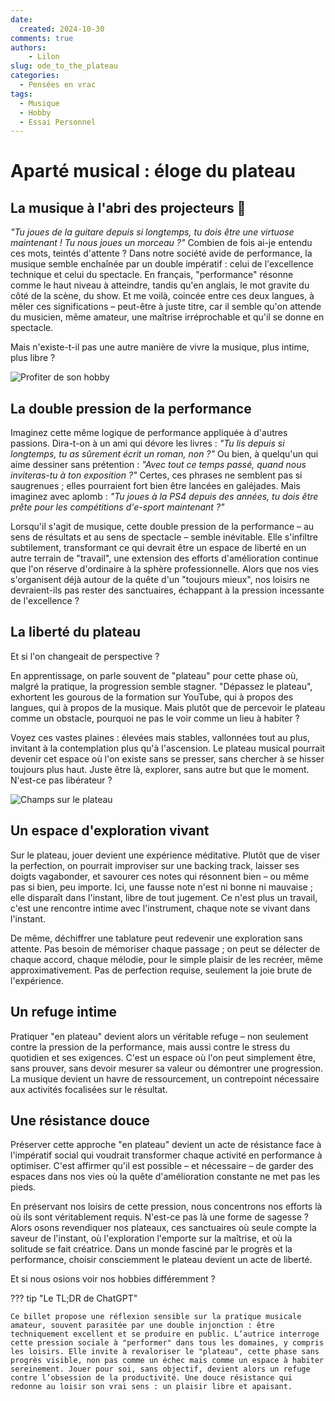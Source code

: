 ```yaml
---
date:
  created: 2024-10-30
comments: true
authors:
    - Lilon
slug: ode_to_the_plateau
categories:
  - Pensées en vrac
tags:
  - Musique
  - Hobby
  - Essai Personnel
---
```


# Aparté musical : éloge du plateau

## La musique à l'abri des projecteurs 🎸

*"Tu joues de la guitare depuis si longtemps, tu dois être une virtuose maintenant ! Tu nous joues un morceau ?"* Combien de fois ai-je entendu ces mots, teintés d'attente ? Dans notre société avide de performance, la musique semble enchaînée par un double impératif : celui de l'excellence technique et celui du spectacle. En français, "performance" résonne comme le haut niveau à atteindre, tandis qu'en anglais, le mot gravite du côté de la scène, du show. Et me voilà, coincée entre ces deux langues, à mêler ces significations – peut-être à juste titre, car il semble qu'on attende du musicien, même amateur, une maîtrise irréprochable et qu'il se donne en spectacle.

Mais n'existe-t-il pas une autre manière de vivre la musique, plus intime, plus libre ?

<!-- more -->

![Profiter de son hobby](https://images-wixmp-ed30a86b8c4ca887773594c2.wixmp.com/f/09c917d0-f5ca-4b29-a706-5e3ed5489e13/digqw14-428e6670-9b8b-4f15-93f2-2e5130ffdbbc.jpg/v1/fill/w_900,h_957,q_75,strp/guitar_and_plants_doodle_by_li__lon_digqw14-fullview.jpg?token=eyJ0eXAiOiJKV1QiLCJhbGciOiJIUzI1NiJ9.eyJzdWIiOiJ1cm46YXBwOjdlMGQxODg5ODIyNjQzNzNhNWYwZDQxNWVhMGQyNmUwIiwiaXNzIjoidXJuOmFwcDo3ZTBkMTg4OTgyMjY0MzczYTVmMGQ0MTVlYTBkMjZlMCIsIm9iaiI6W1t7ImhlaWdodCI6Ijw9OTU3IiwicGF0aCI6IlwvZlwvMDljOTE3ZDAtZjVjYS00YjI5LWE3MDYtNWUzZWQ1NDg5ZTEzXC9kaWdxdzE0LTQyOGU2NjcwLTliOGItNGYxNS05M2YyLTJlNTEzMGZmZGJiYy5qcGciLCJ3aWR0aCI6Ijw9OTAwIn1dXSwiYXVkIjpbInVybjpzZXJ2aWNlOmltYWdlLm9wZXJhdGlvbnMiXX0.v3SNDX9lYvaUqlQpXwwdt0Zu_H8f7IgPrGNxCvmg_vs)

## La double pression de la performance

Imaginez cette même logique de performance appliquée à d'autres passions. Dira-t-on à un ami qui dévore les livres : *"Tu lis depuis si longtemps, tu as sûrement écrit un roman, non ?"* Ou bien, à quelqu'un qui aime dessiner sans prétention : *"Avec tout ce temps passé, quand nous inviteras-tu à ton exposition ?"* Certes, ces phrases ne semblent pas si saugrenues ; elles pourraient fort bien être lancées en galéjades. Mais imaginez avec aplomb : *"Tu joues à la PS4 depuis des années, tu dois être prête pour les compétitions d'e-sport maintenant ?"*

Lorsqu'il s'agit de musique, cette double pression de la performance – au sens de résultats et au sens de spectacle – semble inévitable. Elle s'infiltre subtilement, transformant ce qui devrait être un espace de liberté en un autre terrain de "travail", une extension des efforts d'amélioration continue que l'on réserve d'ordinaire à la sphère professionnelle. Alors que nos vies s'organisent déjà autour de la quête d'un "toujours mieux", nos loisirs ne devraient-ils pas rester des sanctuaires, échappant à la pression incessante de l'excellence ?

## La liberté du plateau

Et si l'on changeait de perspective ?

En apprentissage, on parle souvent de "plateau" pour cette phase où, malgré la pratique, la progression semble stagner. "Dépassez le plateau", exhortent les gourous de la formation sur YouTube, qui à propos des langues, qui à propos de la musique. Mais plutôt que de percevoir le plateau comme un obstacle, pourquoi ne pas le voir comme un lieu à habiter ?

Voyez ces vastes plaines : élevées mais stables, vallonnées tout au plus, invitant à la contemplation plus qu'à l'ascension. Le plateau musical pourrait devenir cet espace où l'on existe sans se presser, sans chercher à se hisser toujours plus haut. Juste être là, explorer, sans autre but que le moment. N'est-ce pas libérateur ?

![Champs sur le plateau](https://images-wixmp-ed30a86b8c4ca887773594c2.wixmp.com/f/09c917d0-f5ca-4b29-a706-5e3ed5489e13/digwqgl-bef3ecff-4176-4ffe-9a1d-fbf6dadb4050.jpg/v1/fill/w_1035,h_772,q_70,strp/countryside__doodle_by_li__lon_digwqgl-pre.jpg?token=eyJ0eXAiOiJKV1QiLCJhbGciOiJIUzI1NiJ9.eyJzdWIiOiJ1cm46YXBwOjdlMGQxODg5ODIyNjQzNzNhNWYwZDQxNWVhMGQyNmUwIiwiaXNzIjoidXJuOmFwcDo3ZTBkMTg4OTgyMjY0MzczYTVmMGQ0MTVlYTBkMjZlMCIsIm9iaiI6W1t7ImhlaWdodCI6Ijw9OTU1IiwicGF0aCI6IlwvZlwvMDljOTE3ZDAtZjVjYS00YjI5LWE3MDYtNWUzZWQ1NDg5ZTEzXC9kaWd3cWdsLWJlZjNlY2ZmLTQxNzYtNGZmZS05YTFkLWZiZjZkYWRiNDA1MC5qcGciLCJ3aWR0aCI6Ijw9MTI4MCJ9XV0sImF1ZCI6WyJ1cm46c2VydmljZTppbWFnZS5vcGVyYXRpb25zIl19.ynM7Ve4E4el-h3pgTh0fjfr0agvfPdFbtUE-D6YOK3c)

## Un espace d'exploration vivant

Sur le plateau, jouer devient une expérience méditative. Plutôt que de viser la perfection, on pourrait improviser sur une backing track, laisser ses doigts vagabonder, et savourer ces notes qui résonnent bien – ou même pas si bien, peu importe. Ici, une fausse note n'est ni bonne ni mauvaise ; elle disparaît dans l'instant, libre de tout jugement. Ce n'est plus un travail, c'est une rencontre intime avec l'instrument, chaque note se vivant dans l'instant.

De même, déchiffrer une tablature peut redevenir une exploration sans attente. Pas besoin de mémoriser chaque passage ; on peut se délecter de chaque accord, chaque mélodie, pour le simple plaisir de les recréer, même approximativement. Pas de perfection requise, seulement la joie brute de l'expérience.

## Un refuge intime

Pratiquer "en plateau" devient alors un véritable refuge – non seulement contre la pression de la performance, mais aussi contre le stress du quotidien et ses exigences. C'est un espace où l'on peut simplement être, sans prouver, sans devoir mesurer sa valeur ou démontrer une progression. La musique devient un havre de ressourcement, un contrepoint nécessaire aux activités focalisées sur le résultat.

## Une résistance douce

Préserver cette approche "en plateau" devient un acte de résistance face à l'impératif social qui voudrait transformer chaque activité en performance à optimiser. C'est affirmer qu'il est possible – et nécessaire – de garder des espaces dans nos vies où la quête d'amélioration constante ne met pas les pieds.

En préservant nos loisirs de cette pression, nous concentrons nos efforts là où ils sont véritablement requis. N'est-ce pas là une forme de sagesse ? Alors osons revendiquer nos plateaux, ces sanctuaires où seule compte la saveur de l'instant, où l'exploration l'emporte sur la maîtrise, et où la solitude se fait créatrice. Dans un monde fasciné par le progrès et la performance, choisir consciemment le plateau devient un acte de liberté.

Et si nous osions voir nos hobbies différemment ?

??? tip "Le TL;DR de ChatGPT"

    Ce billet propose une réflexion sensible sur la pratique musicale amateur, souvent parasitée par une double injonction : être techniquement excellent et se produire en public. L’autrice interroge cette pression sociale à "performer" dans tous les domaines, y compris les loisirs. Elle invite à revaloriser le "plateau", cette phase sans progrès visible, non pas comme un échec mais comme un espace à habiter sereinement. Jouer pour soi, sans objectif, devient alors un refuge contre l’obsession de la productivité. Une douce résistance qui redonne au loisir son vrai sens : un plaisir libre et apaisant.
